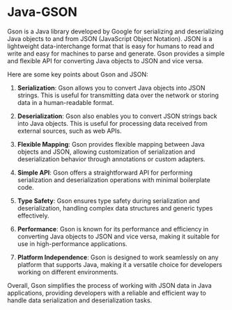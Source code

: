 # Java-GSON
Gson is a Java library developed by Google for serializing and deserializing Java objects to and from JSON (JavaScript Object Notation). JSON is a lightweight data-interchange format that is easy for humans to read and write and easy for machines to parse and generate. Gson provides a simple and flexible API for converting Java objects to JSON and vice versa.

Here are some key points about Gson and JSON:

1. **Serialization**: Gson allows you to convert Java objects into JSON strings. This is useful for transmitting data over the network or storing data in a human-readable format.

2. **Deserialization**: Gson also enables you to convert JSON strings back into Java objects. This is useful for processing data received from external sources, such as web APIs.

3. **Flexible Mapping**: Gson provides flexible mapping between Java objects and JSON, allowing customization of serialization and deserialization behavior through annotations or custom adapters.

4. **Simple API**: Gson offers a straightforward API for performing serialization and deserialization operations with minimal boilerplate code.

5. **Type Safety**: Gson ensures type safety during serialization and deserialization, handling complex data structures and generic types effectively.

6. **Performance**: Gson is known for its performance and efficiency in converting Java objects to JSON and vice versa, making it suitable for use in high-performance applications.

7. **Platform Independence**: Gson is designed to work seamlessly on any platform that supports Java, making it a versatile choice for developers working on different environments.

Overall, Gson simplifies the process of working with JSON data in Java applications, providing developers with a reliable and efficient way to handle data serialization and deserialization tasks.
